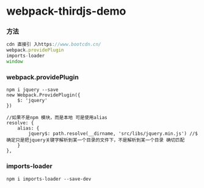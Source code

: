 # webpack-thirdjs-demo

### 方法
```javascript
cdn 直接引 入https://www.bootcdn.cn/
webpack.providePlugin
imports-loader
window
```
### webpack.providePlugin
```
npm i jquery --save
new Webpack.ProvidePlugin({
    $: 'jquery'
})

//如果不是npm 模块，而是本地 可是使用alias
resolve: {
    alias: {
        jquery$: path.resolve(__dirname, 'src/libs/jquery.min.js') //$ 确定只是把jquery关键字解析到某一个目录的文件下，不是解析到某一个目录 确切匹配
    }
},
```

### imports-loader
```
npm i imports-loader --save-dev
```
